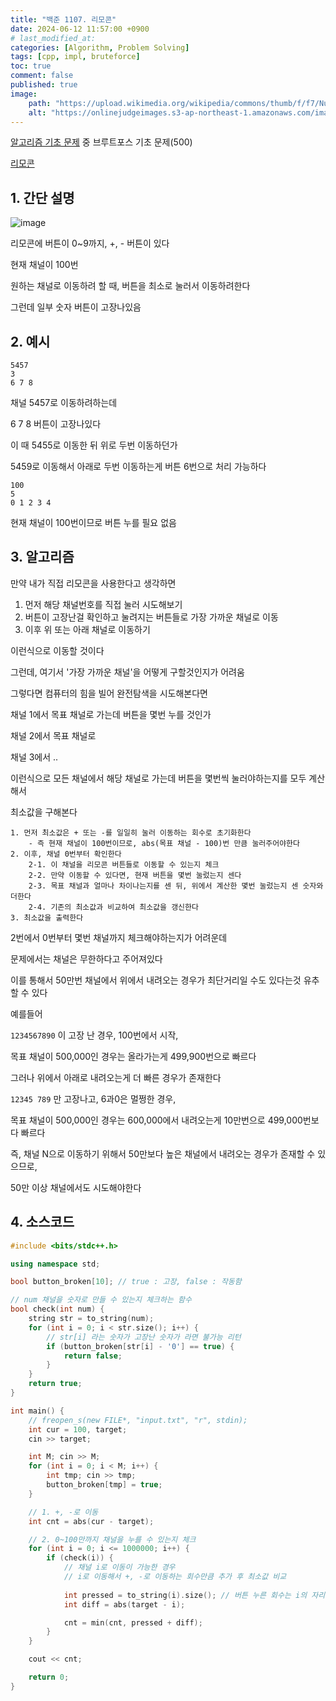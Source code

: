 ```yaml
---
title: "백준 1107. 리모콘"
date: 2024-06-12 11:57:00 +0900
# last_modified_at: 
categories: [Algorithm, Problem Solving] 
tags: [cpp, impl, bruteforce] 
toc: true
comment: false
published: true
image:
    path: "https://upload.wikimedia.org/wikipedia/commons/thumb/f/f7/Nuon-N2000-Remote-Control.jpg/1200px-Nuon-N2000-Remote-Control.jpg"
    alt: "https://onlinejudgeimages.s3-ap-northeast-1.amazonaws.com/images/boj-og.png"
---
```


[알고리즘 기초 문제](https://jinhg0214.github.io/posts/problems/) 중 브루트포스 기초 문제(500)

[리모콘](https://www.acmicpc.net/problem/1107)

## 1. 간단 설명

![image](https://github.com/jinhg0214/jinhg0214.github.io/assets/70011316/22eb9cfd-6023-496f-a026-56aa836c2dbc)

리모콘에 버튼이 0~9까지, +, - 버튼이 있다

현재 채널이 100번

원하는 채널로 이동하려 할 때, 버튼을 최소로 눌러서 이동하려한다

그런데 일부 숫자 버튼이 고장나있음

## 2. 예시

```
5457
3
6 7 8
```

채널 5457로 이동하려하는데

6 7 8 버튼이 고장나있다

이 때 5455로 이동한 뒤 위로 두번 이동하던가

5459로 이동해서 아래로 두번 이동하는게 버튼 6번으로 처리 가능하다

```
100
5
0 1 2 3 4
```
현재 채널이 100번이므로 버튼 누를 필요 없음


## 3. 알고리즘

만약 내가 직접 리모콘을 사용한다고 생각하면

1. 먼저 해당 채널번호를 직접 눌러 시도해보기
2. 버튼이 고장난걸 확인하고 눌려지는 버튼들로 가장 가까운 채널로 이동
3. 이후 위 또는 아래 채널로 이동하기

이런식으로 이동할 것이다

그런데, 여기서 '가장 가까운 채널'을 어떻게 구할것인지가 어려움

그렇다면 컴퓨터의 힘을 빌어 완전탐색을 시도해본다면

채널 1에서 목표 채널로 가는데 버튼을 몇번 누를 것인가

채널 2에서 목표 채널로

채널 3에서 ..

이런식으로 모든 채널에서 해당 채널로 가는데 버튼을 몇번씩 눌러야하는지를 모두 계산해서

최소값을 구해본다

```
1. 먼저 최소값은 + 또는 -를 일일히 눌러 이동하는 회수로 초기화한다
	- 즉 현재 채널이 100번이므로, abs(목표 채널 - 100)번 만큼 눌러주어야한다
2. 이후, 채널 0번부터 확인한다
	2-1. 이 채널을 리모콘 버튼들로 이동할 수 있는지 체크
	2-2. 만약 이동할 수 있다면, 현재 버튼을 몇번 눌렀는지 센다
	2-3. 목표 채널과 얼마나 차이나는지를 센 뒤, 위에서 계산한 몇번 눌렀는지 센 숫자와 더한다
	2-4. 기존의 최소값과 비교하여 최소값을 갱신한다
3. 최소값을 출력한다
```

2번에서 0번부터 몇번 채널까지 체크해야하는지가 어려운데

문제에서는 채널은 무한하다고 주어져있다

이를 통해서 50만번 채널에서 위에서 내려오는 경우가 최단거리일 수도 있다는것 유추할 수 있다

예를들어

`1234567890` 이 고장 난 경우, 100번에서 시작, 

목표 채널이 500,000인 경우는 올라가는게 499,900번으로 빠르다

그러나 위에서 아래로 내려오는게 더 빠른 경우가 존재한다

`12345 789` 만 고장나고, 6과0은 멀쩡한 경우, 

목표 채널이 500,000인 경우는 600,000에서 내려오는게 10만번으로 499,000번보다 빠르다

즉, 채널 N으로 이동하기 위해서 50만보다 높은 채널에서 내려오는 경우가 존재할 수 있으므로, 

50만 이상 채널에서도 시도해야한다


## 4. 소스코드

```cpp
#include <bits/stdc++.h>

using namespace std;

bool button_broken[10]; // true : 고장, false : 작동함

// num 채널을 숫자로 만들 수 있는지 체크하는 함수
bool check(int num) {
	string str = to_string(num);
	for (int i = 0; i < str.size(); i++) {
		// str[i] 라는 숫자가 고장난 숫자가 라면 불가능 리턴
		if (button_broken[str[i] - '0'] == true) {
			return false;
		}
	}
	return true;
}

int main() {
	// freopen_s(new FILE*, "input.txt", "r", stdin);
	int cur = 100, target;
	cin >> target;

	int M; cin >> M;
	for (int i = 0; i < M; i++) {
		int tmp; cin >> tmp;
		button_broken[tmp] = true;
	}

	// 1. +, -로 이동
	int cnt = abs(cur - target);

	// 2. 0~100만까지 채널을 누를 수 있는지 체크
	for (int i = 0; i <= 1000000; i++) {
		if (check(i)) {
			// 채널 i로 이동이 가능한 경우
			// i로 이동해서 +, -로 이동하는 회수만큼 추가 후 최소값 비교
			
			int pressed = to_string(i).size(); // 버튼 누른 회수는 i의 자리수 만큼임
			int diff = abs(target - i);

			cnt = min(cnt, pressed + diff);
		}
	}

	cout << cnt;

	return 0;
}
```

